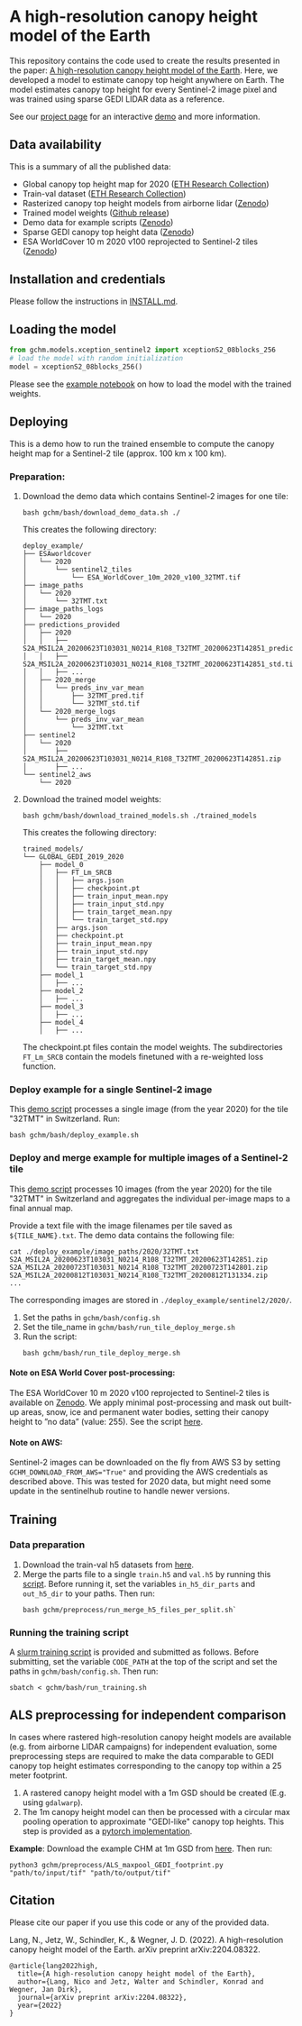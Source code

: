# A high-resolution canopy height model of the Earth

This repository contains the code used to create the results presented in the paper: [A high-resolution canopy height model of the Earth](https://arxiv.org/abs/2204.08322).
Here, we developed a model to estimate canopy top height anywhere on Earth. The model estimates canopy top height for every Sentinel-2 image pixel and was trained using sparse GEDI LIDAR data as a reference.

See our [project page](https://langnico.github.io/globalcanopyheight) for an interactive [demo](https://nlang.users.earthengine.app/view/global-canopy-height-2020) and more information.

## Data availability
This is a summary of all the published data:

- Global canopy top height map for 2020 ([ETH Research Collection](https://doi.org/10.3929/ethz-b-000609802))
- Train-val dataset ([ETH Research Collection](https://doi.org/10.3929/ethz-b-000609845))
- Rasterized canopy top height models from airborne lidar ([Zenodo](https://doi.org/10.5281/zenodo.7885699))
- Trained model weights ([Github release]())
- Demo data for example scripts ([Zenodo](https://doi.org/10.5281/zenodo.7885610))
- Sparse GEDI canopy top height data ([Zenodo](https://doi.org/10.5281/zenodo.7737946))
- ESA WorldCover 10 m 2020 v100 reprojected to Sentinel-2 tiles ([Zenodo](https://doi.org/10.5281/zenodo.7888150))

## Installation and credentials
Please follow the instructions in [INSTALL.md](INSTALL.md).

## Loading the model 

```python
from gchm.models.xception_sentinel2 import xceptionS2_08blocks_256
# load the model with random initialization
model = xceptionS2_08blocks_256()
```
Please see the [example notebook](gchm/notebooks/example_loading_pretrained_models.ipynb) on how to load the model with the trained weights. 

## Deploying

This is a demo how to run the trained ensemble to compute the canopy height map for a Sentinel-2 tile (approx. 100 km x 100 km).

### Preparation:
1. Download the demo data which contains Sentinel-2 images for one tile: 
    ```
    bash gchm/bash/download_demo_data.sh ./
    ```
   This creates the following directory:
    ```
    deploy_example/
    ├── ESAworldcover
    │   └── 2020
    │       └── sentinel2_tiles
    │           └── ESA_WorldCover_10m_2020_v100_32TMT.tif
    ├── image_paths
    │   └── 2020
    │       └── 32TMT.txt
    ├── image_paths_logs
    │   └── 2020
    ├── predictions_provided
    │   ├── 2020
    │   │   ├── S2A_MSIL2A_20200623T103031_N0214_R108_T32TMT_20200623T142851_predictions.tif
    │   │   ├── S2A_MSIL2A_20200623T103031_N0214_R108_T32TMT_20200623T142851_std.tif
    │   │   ├── ...
    │   ├── 2020_merge
    │   │   └── preds_inv_var_mean
    │   │       ├── 32TMT_pred.tif
    │   │       └── 32TMT_std.tif
    │   └── 2020_merge_logs
    │       └── preds_inv_var_mean
    │           └── 32TMT.txt
    ├── sentinel2
    │   └── 2020
    │       ├── S2A_MSIL2A_20200623T103031_N0214_R108_T32TMT_20200623T142851.zip
    │       ├── ...
    └── sentinel2_aws
        └── 2020
    ```
2. Download the trained model weights:
    ```
    bash gchm/bash/download_trained_models.sh ./trained_models
    ```
   
    This creates the following directory:
    
    ```
    trained_models/
    └── GLOBAL_GEDI_2019_2020
        ├── model_0
        │   ├── FT_Lm_SRCB
        │   │   ├── args.json
        │   │   ├── checkpoint.pt
        │   │   ├── train_input_mean.npy
        │   │   ├── train_input_std.npy
        │   │   ├── train_target_mean.npy
        │   │   └── train_target_std.npy
        │   ├── args.json
        │   ├── checkpoint.pt
        │   ├── train_input_mean.npy
        │   ├── train_input_std.npy
        │   ├── train_target_mean.npy
        │   └── train_target_std.npy
        ├── model_1
        │   ├── ...
        ├── model_2
        │   ├── ...
        ├── model_3
        │   ├── ...
        ├── model_4
        │   ├── ...
    ```
   The checkpoint.pt files contain the model weights. The subdirectories `FT_Lm_SRCB` contain the models finetuned with a re-weighted loss function.
            
### Deploy example for a single Sentinel-2 image
This [demo script](gchm/bash/deploy_example.sh) processes a single image (from the year 2020) for the tile "32TMT" in Switzerland. Run: 
```
bash gchm/bash/deploy_example.sh
```

### Deploy and merge example for multiple images of a Sentinel-2 tile
This [demo script](gchm/bash/run_tile_deploy_merge.sh) processes 10 images (from the year 2020) for the tile "32TMT" in Switzerland and aggregates the individual per-image maps to a final annual map.

Provide a text file with the image filenames per tile saved as `${TILE_NAME}.txt`. The demo data contains the following file: 
```
cat ./deploy_example/image_paths/2020/32TMT.txt 
S2A_MSIL2A_20200623T103031_N0214_R108_T32TMT_20200623T142851.zip
S2A_MSIL2A_20200723T103031_N0214_R108_T32TMT_20200723T142801.zip
S2A_MSIL2A_20200812T103031_N0214_R108_T32TMT_20200812T131334.zip
...
```
The corresponding images are stored in `./deploy_example/sentinel2/2020/`.


1. Set the paths in `gchm/bash/config.sh`
2. Set the tile_name in `gchm/bash/run_tile_deploy_merge.sh`
3. Run the script:
    ```
    bash gchm/bash/run_tile_deploy_merge.sh
    ```

#### Note on ESA World Cover post-processing: 
The ESA WorldCover 10 m 2020 v100 reprojected to Sentinel-2 tiles is available on [Zenodo](https://doi.org/10.5281/zenodo.7888150). 
We apply minimal post-processing and mask out built-up areas, snow,
 ice and permanent water bodies, setting their canopy height to ”no data” (value: 255). See the script [here](gchm/postprocess/mask_with_ESAworldcover.py).

#### Note on AWS: 
Sentinel-2 images can be downloaded on the fly from AWS S3 by setting `GCHM_DOWNLOAD_FROM_AWS="True"` 
and providing the AWS credentials as described above. 
This was tested for 2020 data, but might need some update in the sentinelhub routine to handle newer versions.


## Training

### Data preparation
1. Download the train-val h5 datasets from [here](https://doi.org/10.3929/ethz-b-000609845).
2. Merge the parts file to a single `train.h5` and `val.h5` by running this [script](gchm/preprocess/run_merge_h5_files_per_split.sh). 
   Before running it, set the variables `in_h5_dir_parts` and `out_h5_dir` to your paths. Then run:
    ```
    bash gchm/preprocess/run_merge_h5_files_per_split.sh`
    ```

### Running the training script
A [slurm training script](gchm/bash/run_training.sh) is provided and submitted as follows.
Before submitting, set the variable `CODE_PATH` at the top of the script and set the paths in `gchm/bash/config.sh`. Then run:
```
sbatch < gchm/bash/run_training.sh
```

## ALS preprocessing for independent comparison

In cases where rastered high-resolution canopy height models are available (e.g. from airborne LIDAR campaigns) for independent evaluation, some preprocessing steps are required to 
make the data comparable to GEDI canopy top height estimates corresponding to the canopy top within a 25 meter footprint.

1. A rastered canopy height model with a 1m GSD should be created (E.g. using `gdalwarp`).
2. The 1m canopy height model can then be processed with a circular max pooling operation to approximate "GEDI-like" canopy top heights. This step is provided as a [pytorch implementation](gchm/preprocess/ALS_maxpool_GEDI_footprint.py).

**Example**:
Download the example CHM at 1m GSD from [here](https://zenodo.org/record/7885610/files/ALS_example_CTHM_GSD1m.tif). Then run: 
```
python3 gchm/preprocess/ALS_maxpool_GEDI_footprint.py "path/to/input/tif" "path/to/output/tif"
```

## Citation

Please cite our paper if you use this code or any of the provided data.

Lang, N., Jetz, W., Schindler, K., & Wegner, J. D. (2022). A high-resolution canopy height model of the Earth. arXiv preprint arXiv:2204.08322.
```
@article{lang2022high,
  title={A high-resolution canopy height model of the Earth},
  author={Lang, Nico and Jetz, Walter and Schindler, Konrad and Wegner, Jan Dirk},
  journal={arXiv preprint arXiv:2204.08322},
  year={2022}
}
```

